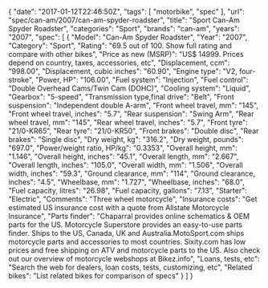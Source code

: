 {
    "date": "2017-01-12T22:46:50Z",
    "tags": [
        "motorbike",
        "spec"
    ],
    "url": "spec\/can-am\/2007\/can-am-spyder-roadster",
    "title": "Sport Can-Am Spyder Roadster",
    "categories": "Sport",
    "brands": "can-am",
    "years": "2007",
    "spec": [
        {
            "Model": "Can-Am Spyder Roadster",
            "Year": "2007",
            "Category": "Sport",
            "Rating": "69.5 out of 100. Show full rating and compare with other bikes",
            "Price as new (MSRP)": "US$ 14999.   Prices depend on country, taxes, accessories, etc",
            "Displacement, ccm": "998.00",
            "Displacement, cubic inches": "60.90",
            "Engine type": "V2, four-stroke",
            "Power, HP": "106.00",
            "Fuel system": "Injection",
            "Fuel control": "Double Overhead Cams\/Twin Cam (DOHC)",
            "Cooling system": "Liquid",
            "Gearbox": "5-speed",
            "Transmission type,final drive": "Belt",
            "Front suspension": "Independent double A-arm",
            "Front wheel travel, mm": "145",
            "Front wheel travel, inches": "5.7",
            "Rear suspension": "Swing Arm",
            "Rear wheel travel, mm": "145",
            "Rear wheel travel, inches": "5.7",
            "Front tyre": "21\/0-KR65",
            "Rear tyre": "21\/0-KR50",
            "Front brakes": "Double disc",
            "Rear brakes": "Single disc",
            "Dry weight, kg": "316.2",
            "Dry weight, pounds": "697.0",
            "Power\/weight ratio, HP\/kg": "0.3353",
            "Overall height, mm": "1.146",
            "Overall height, inches": "45.1",
            "Overall length, mm": "2.667",
            "Overall length, inches": "105.0",
            "Overall width, mm": "1.506",
            "Overall width, inches": "59.3",
            "Ground clearance, mm": "114",
            "Ground clearance, inches": "4.5",
            "Wheelbase, mm": "1.727",
            "Wheelbase, inches": "68.0",
            "Fuel capacity, litres": "26.98",
            "Fuel capacity, gallons": "7.13",
            "Starter": "Electric",
            "Comments": "Three wheel motorcycle",
            "Insurance costs": "Get estimated US insurance cost with a quote from Allstate Motorcycle Insurance",
            "Parts finder": "Chaparral provides online schematics & OEM parts for the US.   Motorcycle Superstore provides an easy-to-use parts finder. Ships to the US, Canada, UK and Australia.MotoSport.com ships motorcycle parts and accessories to most countries.    Sixity.com has low prices and free shipping on ATV and motorcycle parts to the US. Also check out our overview of motorcycle webshops at Bikez.info",
            "Loans, tests, etc": "Search the web for dealers, loan costs, tests, customizing, etc",
            "Related bikes": "List related bikes for comparison of specs"
        }
    ]
}